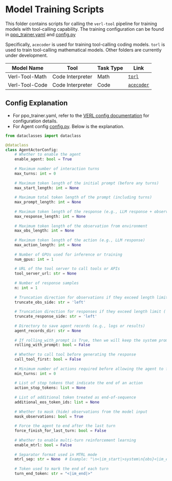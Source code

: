 # Model Training Scripts

This folder contains scripts for calling the `verl-tool` pipeline for training models with tool-calling capability. The training configuration can be found in [ppo_trainer.yaml](https://github.com/TIGER-AI-Lab/verl-tool/blob/main/verl_tool/trainer/config/ppo_trainer.yaml) and [config.py](https://github.com/TIGER-AI-Lab/verl-tool/blob/dev/train/verl_tool/llm_agent/config.py)

Specifically, `acecoder` is used for training tool-calling coding models. `torl` is used to train tool-calling mathematical models. Other folders are currently under development.

|Model  Name   |Tool            |Task Type|Link|
|--------------|----------------|---------|----|
|Verl-Tool-Math|Code Interpreter|Math     | [`torl`](./torl)   |
|Verl-Tool-Code|Code Interpreter|Code     |  [`acecoder`](./acecoder)  |




## Config Explanation

+ For ppo_trainer.yaml, refer to the [VERL config documentation](https://verl.readthedocs.io/en/latest/examples/config.html) for configuration details.
+ For Agent config [config.py](https://github.com/TIGER-AI-Lab/verl-tool/blob/dev/train/verl_tool/llm_agent/config.py). Below is the explanation.

```python
from dataclasses import dataclass

@dataclass
class AgentActorConfig:
    # Whether to enable the agent
    enable_agent: bool = True
    
    # Maximum number of interaction turns
    max_turns: int = 0
    
    # Maximum token length of the initial prompt (before any turns)
    max_start_length: int = None
    
    # Maximum total token length of the prompt (including turns)
    max_prompt_length: int = None
    
    # Maximum token length of the response (e.g., LLM response + observation)
    max_response_length: int = None
    
    # Maximum token length of the observation from environment
    max_obs_length: int = None
    
    # Maximum token length of the action (e.g., LLM response)
    max_action_length: int = None
    
    # Number of GPUs used for inference or training
    num_gpus: int = 1
    
    # URL of the tool server to call tools or APIs
    tool_server_url: str = None
    
    # Number of response samples 
    n: int = 1
    
    # Truncation direction for observations if they exceed length limit ('left' or 'right')
    truncate_obs_side: str = 'left'
    
    # Truncation direction for responses if they exceed length limit ('left' or 'right')
    truncate_response_side: str = 'left'
    
    # Directory to save agent records (e.g., logs or results)
    agent_records_dir: str = None
    
    # If rolling_with_prompt is True, then we will keep the system prompt when truncation 
    rolling_with_prompt: bool = False
    
    # Whether to call tool before generating the response
    call_tool_first: bool = False
    
    # Minimum number of actions required before allowing the agent to finish
    min_turns: int = 0
    
    # List of stop tokens that indicate the end of an action
    action_stop_tokens: list = None
    
    # List of additional token treated as end-of-sequence
    additional_eos_token_ids: list = None
    
    # Whether to mask (hide) observations from the model input
    mask_observations: bool = True
    
    # Force the agent to end after the last turn
    force_finish_for_last_turn: bool = False
    
    # Whether to enable multi-turn reinforcement learning
    enable_mtrl: bool = False
    
    # Separator format used in MTRL mode
    mtrl_sep: str = None  # Example: "\n<|im_start|>system\n{obs}<|im_end|>\n<|im_start|>assistant\n"
    
    # Token used to mark the end of each turn
    turn_end_token: str = "<|im_end|>"


```
